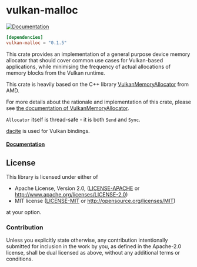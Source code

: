 # vulkan-malloc

[![Documentation](https://docs.rs/vulkan-malloc/badge.svg)](https://docs.rs/vulkan-malloc)

```toml
[dependencies]
vulkan-malloc = "0.1.5"
```

This crate provides an implementation of a general purpose device memory allocator that should
cover common use cases for Vulkan-based applications, while minimising the frequency of
actual allocations of memory blocks from the Vulkan runtime.

This crate is heavily based on the C++ library
[VulkanMemoryAllocator](https://github.com/GPUOpen-LibrariesAndSDKs/VulkanMemoryAllocator)
from AMD.

For more details about the rationale and implementation of this crate, please see
[the documentation of VulkanMemoryAllocator](https://gpuopen-librariesandsdks.github.io/VulkanMemoryAllocator/html/).

`Allocator` itself is thread-safe - it is both `Send` and `Sync`.

[dacite](https://gitlab.com/dennis-hamester/dacite) is used for Vulkan bindings.

#### [Documentation](https://docs.rs/vulkan-malloc)

## License

This library is licensed under either of

 * Apache License, Version 2.0, ([LICENSE-APACHE](LICENSE-APACHE) or
   http://www.apache.org/licenses/LICENSE-2.0)
 * MIT license ([LICENSE-MIT](LICENSE-MIT) or
   http://opensource.org/licenses/MIT)

at your option.

### Contribution

Unless you explicitly state otherwise, any contribution intentionally submitted
for inclusion in the work by you, as defined in the Apache-2.0 license, shall be
dual licensed as above, without any additional terms or conditions.